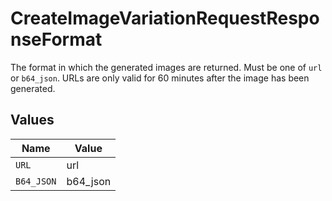 # CreateImageVariationRequestResponseFormat

The format in which the generated images are returned. Must be one of `url` or `b64_json`. URLs are only valid for 60 minutes after the image has been generated.


## Values

| Name       | Value      |
| ---------- | ---------- |
| `URL`      | url        |
| `B64_JSON` | b64_json   |